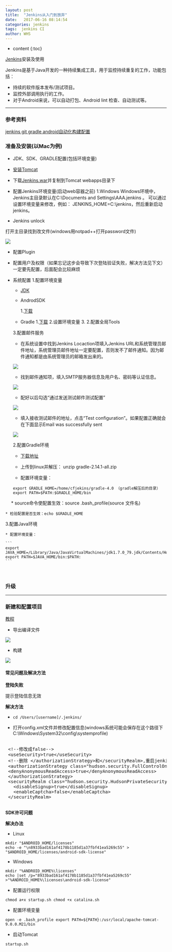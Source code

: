 ```yaml
---
layout: post
title:  "Jenkins从入门到放弃"
date:   2017-06-16 08:14:54
categories: jenkins
tags:  jenkins CI
author: WHS
---
```


* content
{:toc}

[Jenkins](https://jenkins.io/)安装及使用

Jenkins是基于Java开发的一种持续集成工具，用于监控持续重复的工作，功能包括：
* 持续的软件版本发布/测试项目。
* 监控外部调用执行的工作。
* 对于Android来说，可以自动打包、Android lint 检查、自动测试等。



***

### 参考资料

[jenkins git gradle android自动化构建配置](http://www.cnblogs.com/wnfindbug/p/5784476.html)

### 准备及安装(以Mac为例)

* JDK、SDK、GRADLE配置(包括环境变量)

* [安装Tomcat](http://wuhongsheng.top/2017/06/14/Tomcat安装从入门到放弃/)

* 下载[Jenkins.war](https://jenkins.io/doc/)并复制到Tomcat webapps目录下

* 配置Jenkins环境变量(启动web容器之前)
  1.Windows
  Windows环境中，Jenkins主目录默认在C:\Documents and Settings\AAA\.jenkins 。
  可以通过设置环境变量来修改，例如： JENKINS_HOME=C:\jenkins，然后重新启动jenkins。
  

* Jenkins unlock

打开主目录找到改文件(windows用notpad++打开password文件)

![](http://ooxw95lkz.bkt.clouddn.com/jenkins_unlock.jpg)



* 配置Plugin

* 配置用户及权限（如果忘记这步会导致下次登陆验证失败，解决方法见下文）一定要先配置，后面配会比较麻烦

* 系统配置
  1.配置环境变量

    * [JDK](http://www.oracle.com/technetwork/java/javase/downloads/index.html)

    * AndrodSDK

      1.[下载]()

    * Gradle
      1.[下载](http://services.gradle.org/distributions)
      2.设置环境变量
      3.
  2.配置全局Tools

  3.配置邮件服务

    * 在系统设置中找到Jenkins Locaction项填入Jenkins URL和系统管理员邮件地址，系统管理员邮件地址一定要配置，否则发不了邮件通知。因为邮件通知都是由系统管理员的邮箱发出来的。

    ![](http://img.blog.csdn.net/20161103193043944?watermark/2/text/aHR0cDovL2Jsb2cuY3Nkbi5uZXQv/font/5a6L5L2T/fontsize/400/fill/I0JBQkFCMA==/dissolve/70/gravity/Center)

    * 找到邮件通知项，填入SMTP服务器信息及用户名、密码等认证信息。

    ![](http://ooxw95lkz.bkt.clouddn.com/jenkins%E9%82%AE%E4%BB%B6%E9%80%9A%E7%9F%A5%E9%85%8D%E7%BD%AE.png)

    * 配好以后勾选“通过发送测试邮件测试配置”

    ![](http://img.blog.csdn.net/20161103193124369?watermark/2/text/aHR0cDovL2Jsb2cuY3Nkbi5uZXQv/font/5a6L5L2T/fontsize/400/fill/I0JBQkFCMA==/dissolve/70/gravity/Center)

    * 填入接收测试邮件的地址，点击“Test configuration”。如果配置正确就会在下面显示Email was successfully sent

    ![](http://img.blog.csdn.net/20161103193149854?watermark/2/text/aHR0cDovL2Jsb2cuY3Nkbi5uZXQv/font/5a6L5L2T/fontsize/400/fill/I0JBQkFCMA==/dissolve/70/gravity/Center)


  2.配置Gradle环境
    * [下载地址](http://services.gradle.org/distributions)

    * 上传到linux并解压： unzip gradle-2.14.1-all.zip 

    * 配置环境变量：

    ```
    export GRADLE_HOME=/home/cfjekins/gradle-4.0 （gradle解压后的目录）
    export PATH=$PATH:$GRADLE_HOME/bin
    ```
　 
    * source命令使配置生效：source .bash_profile(source 文件名)

    * 检验配置是否生效：echo $GRADLE_HOME



  3.配置Java环境  

    * 配置环境变量：

    ```
    export JAVA_HOME=/Library/Java/JavaVirtualMachines/jdk1.7.0_79.jdk/Contents/Home
    export PATH=$JAVA_HOME/bin:$PATH:
    ```

　 



### 升级



***

### 新建和配置项目


[教程](http://wangkuiwu.github.io/2015/08/07/jenkins-02/)


* 导出编译文件

![](http://ooxw95lkz.bkt.clouddn.com/jenkins-out.png)

* 构建

![](http://ooxw95lkz.bkt.clouddn.com/jenkins-build.png)

#### 常见问题及解决方法

**登陆失败**

提示登陆信息无效

**解决方法**

* ```cd /Users/[username]/.jenkins/```


* 打开config.xml文件并修改配置信息(windows系统可能会保存在这个路径下C:\Windows\System32\config\systemprofile)

<pre class="prettyprint lang-xml">

 &lt;!--修改成false--&gt;
 &lt;useSecurity&gt;true&lt;/useSecurity&gt;
 &lt;!--删除 &lt;/authorizationStrategy&gt;和&lt;/securityRealm>,重启jenkins，重新打开jenkins即可--&gt;
 &lt;authorizationStrategy class="hudson.security.FullControlOnceLoggedInAuthorizationStrategy">
 &lt;denyAnonymousReadAccess&gt;true&lt;/denyAnonymousReadAccess&gt;
 &lt;/authorizationStrategy&gt;
 &lt;securityRealm class="hudson.security.HudsonPrivateSecurityRealm"&gt;
   &lt;disableSignup&gt;true&lt;/disableSignup&gt;
   &lt;enableCaptcha&gt;false&lt;/enableCaptcha&gt;
 &lt;/securityRealm&gt;
 
</pre>

 **SDK许可问题**

 **解决办法**

 * Linux

```
mkdir "$ANDROID_HOME/licenses"
echo -e "\n8933bad161af4178b1185d1a37fbf41ea5269c55" > "$ANDROID_HOME/licenses/android-sdk-license"
```
 * Windows

```
mkdir "%ANDROID_HOME%\licenses"
echo |set /p="8933bad161af4178b1185d1a37fbf41ea5269c55" >"%ANDROID_HOME%\licenses\android-sdk-license"
```



* 配置运行权限

``
chmod a+x startup.sh
chmod +x catalina.sh
``

* 配置环境变量

``
open -e .bash_profile
export PATH=${PATH}:/usr/local/apache-tomcat-9.0.0.M21/bin
``

* 启动Tomcat

``
startup.sh
``





